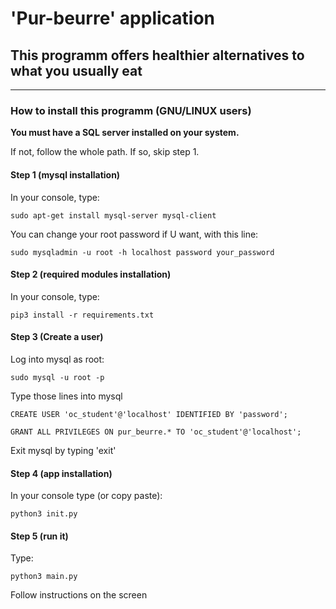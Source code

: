 # 'Pur-beurre' application
## This programm offers healthier alternatives to what you usually eat
---
### How to install this programm (GNU/LINUX users)

__You must have a SQL server installed on your system.__

If not, follow the whole path.
If so, skip step 1.

#### Step 1 (mysql installation)

In your console, type:

    sudo apt-get install mysql-server mysql-client

You can change your root password if U want, with this line:

    sudo mysqladmin -u root -h localhost password your_password

#### Step 2 (required modules installation)

In your console, type:

    pip3 install -r requirements.txt

#### Step 3 (Create a user)

Log into mysql as root:

    sudo mysql -u root -p

Type those lines into mysql 

    CREATE USER 'oc_student'@'localhost' IDENTIFIED BY 'password';

    GRANT ALL PRIVILEGES ON pur_beurre.* TO 'oc_student'@'localhost';

Exit mysql by typing 'exit'

#### Step 4 (app installation)

In your console type (or copy paste):

    python3 init.py

#### Step 5 (run it)

Type:

    python3 main.py

Follow instructions on the screen
